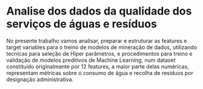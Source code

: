 # Analise dos dados da qualidade dos serviços de águas e resíduos

No presente trabalho vamos analisar, preparar e estruturar as features e target variables para o treino de modelos de mineração de dados, utilizando tecnicas para seleção de Hiper parâmetros, e procedimentos para treino e validação de modelos preditivos de Machine Learning, num dataset constituído originalmente por 12 features, a maior parte delas numéricas, representam métricas sobre o consumo de água e recolha de resíduos por designação administrativa.
